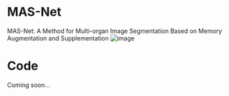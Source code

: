# MAS-Net
MAS-Net: A Method for Multi-organ Image Segmentation Based on Memory Augmentation and Supplementation
![image]((https://github.com/zz0226zz/MAS-Net/blob/main/model.png))

# Code
Coming soon...

